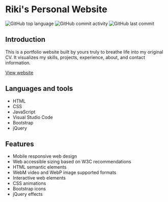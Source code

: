 <h1>Riki's Personal Website</h1>
<div>
    <img alt="GitHub top language" src="https://img.shields.io/github/languages/top/riku737/portfolio">
    <img alt="GitHub commit activity" src="https://img.shields.io/github/commit-activity/t/riku737/portfolio">
    <img alt="GitHub last commit" src="https://img.shields.io/github/last-commit/riku737/portfolio">
</div>
<h2>Introduction</h2>
<p>This is a portfolio website built by yours truly to breathe life into my original CV. It visualizes my skills, projects, experience, about, and contact information.</p>
<a href="https://riku737.github.io/portfolio/" target="_blank">View website</a>
<h2>Languages and tools</h2>
<ul>
    <li>HTML</li>
    <li>CSS</li>
    <li>JavaScript</li>
    <li>Visual Studio Code</li>
    <li>Bootstrap</li>
    <li>jQuery</li>
</ul>
<h2>Features</h2>
<ul>
    <li>Mobile responsive web design</li>
    <li>Web accessible sizing based on W3C recommendations</li>
    <li>HTML semantic elements</li>
    <li>WebM video and WebP image supported formats</li>
    <li>Interactive web elements</li>
    <li>CSS animations</li>
    <li>Bootstrap icons</li>
    <li>jQuery effects</li>
</ul>